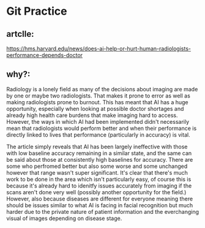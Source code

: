 # Git Practice
## artclle: 
https://hms.harvard.edu/news/does-ai-help-or-hurt-human-radiologists-performance-depends-doctor
## why?:
Radiology is a lonely field as many of the decisions about imaging are made by one or maybe two radiologists. That makes it prone to error as well as making radiologists prone to burnout. This has meant that AI has a huge opportunity, especially when looking at possible doctor shortages and already high health care burdens that make imaging hard to access. However, the ways in which AI had been implemented didn't necessarily mean that radiologists would perform better and when their performance is directly linked to lives that performance (particularly in accuracy) is vital.

The article simply reveals that AI has been largely ineffective with those with low baseline accuracy remaining in a similar state, and the same can be said about those at consistently high baselines for accuracy. There are some who perfromed better but also some worse and some unchanged however that range wasn't super significant. It's clear that there's much work to be done in the area which isn't particularly easy, of course this is because it's already hard to idenitfy issues accurately from imaging if the scans aren't done very well (possibly another opportunity for the field.) However, also because diseases are different for everyone meaning there should be issues similar to what AI is facing in facial recognition but much harder due to the private nature of patient information and the everchanging visual of images depending on disease stage. 
